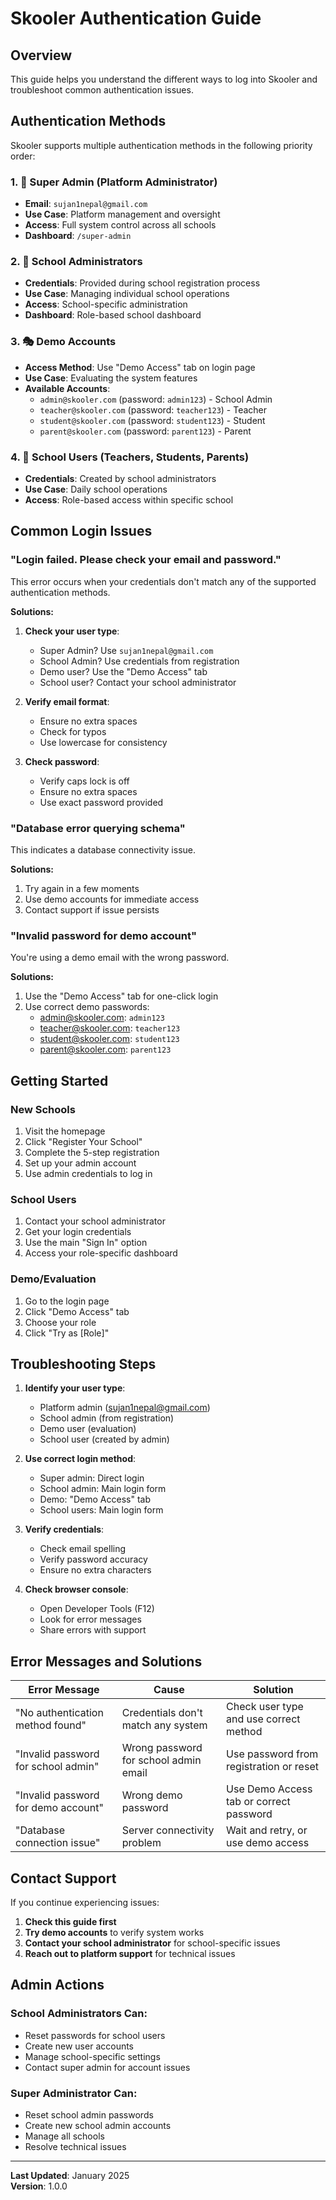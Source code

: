 # Skooler Authentication Guide

## Overview

This guide helps you understand the different ways to log into Skooler and troubleshoot common authentication issues.

## Authentication Methods

Skooler supports multiple authentication methods in the following priority order:

### 1. 🔧 Super Admin (Platform Administrator)
- **Email**: `sujan1nepal@gmail.com`
- **Use Case**: Platform management and oversight
- **Access**: Full system control across all schools
- **Dashboard**: `/super-admin`

### 2. 🏫 School Administrators
- **Credentials**: Provided during school registration process
- **Use Case**: Managing individual school operations
- **Access**: School-specific administration
- **Dashboard**: Role-based school dashboard

### 3. 🎭 Demo Accounts
- **Access Method**: Use "Demo Access" tab on login page
- **Use Case**: Evaluating the system features
- **Available Accounts**:
  - `admin@skooler.com` (password: `admin123`) - School Admin
  - `teacher@skooler.com` (password: `teacher123`) - Teacher
  - `student@skooler.com` (password: `student123`) - Student  
  - `parent@skooler.com` (password: `parent123`) - Parent

### 4. 👥 School Users (Teachers, Students, Parents)
- **Credentials**: Created by school administrators
- **Use Case**: Daily school operations
- **Access**: Role-based access within specific school

## Common Login Issues

### "Login failed. Please check your email and password."

This error occurs when your credentials don't match any of the supported authentication methods.

**Solutions:**

1. **Check your user type**:
   - Super Admin? Use `sujan1nepal@gmail.com`
   - School Admin? Use credentials from registration
   - Demo user? Use the "Demo Access" tab
   - School user? Contact your school administrator

2. **Verify email format**:
   - Ensure no extra spaces
   - Check for typos
   - Use lowercase for consistency

3. **Check password**:
   - Verify caps lock is off
   - Ensure no extra spaces
   - Use exact password provided

### "Database error querying schema"

This indicates a database connectivity issue.

**Solutions:**

1. Try again in a few moments
2. Use demo accounts for immediate access
3. Contact support if issue persists

### "Invalid password for demo account"

You're using a demo email with the wrong password.

**Solutions:**

1. Use the "Demo Access" tab for one-click login
2. Use correct demo passwords:
   - admin@skooler.com: `admin123`
   - teacher@skooler.com: `teacher123`
   - student@skooler.com: `student123`
   - parent@skooler.com: `parent123`

## Getting Started

### New Schools
1. Visit the homepage
2. Click "Register Your School"
3. Complete the 5-step registration
4. Set up your admin account
5. Use admin credentials to log in

### School Users
1. Contact your school administrator
2. Get your login credentials
3. Use the main "Sign In" option
4. Access your role-specific dashboard

### Demo/Evaluation
1. Go to the login page
2. Click "Demo Access" tab
3. Choose your role
4. Click "Try as [Role]"

## Troubleshooting Steps

1. **Identify your user type**:
   - Platform admin (sujan1nepal@gmail.com)
   - School admin (from registration)
   - Demo user (evaluation)
   - School user (created by admin)

2. **Use correct login method**:
   - Super admin: Direct login
   - School admin: Main login form
   - Demo: "Demo Access" tab
   - School users: Main login form

3. **Verify credentials**:
   - Check email spelling
   - Verify password accuracy
   - Ensure no extra characters

4. **Check browser console**:
   - Open Developer Tools (F12)
   - Look for error messages
   - Share errors with support

## Error Messages and Solutions

| Error Message | Cause | Solution |
|--------------|-------|----------|
| "No authentication method found" | Credentials don't match any system | Check user type and use correct method |
| "Invalid password for school admin" | Wrong password for school admin email | Use password from registration or reset |
| "Invalid password for demo account" | Wrong demo password | Use Demo Access tab or correct password |
| "Database connection issue" | Server connectivity problem | Wait and retry, or use demo access |

## Contact Support

If you continue experiencing issues:

1. **Check this guide first**
2. **Try demo accounts** to verify system works
3. **Contact your school administrator** for school-specific issues
4. **Reach out to platform support** for technical issues

## Admin Actions

### School Administrators Can:
- Reset passwords for school users
- Create new user accounts
- Manage school-specific settings
- Contact super admin for account issues

### Super Administrator Can:
- Reset school admin passwords
- Create new school admin accounts
- Manage all schools
- Resolve technical issues

---

**Last Updated**: January 2025  
**Version**: 1.0.0
